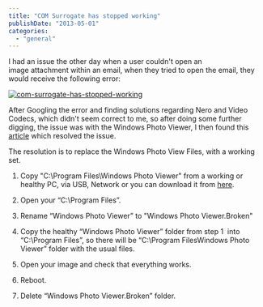 ```yaml
---
title: "COM Surrogate has stopped working"
publishDate: "2013-05-01"
categories: 
  - "general"
---
```


I had an issue the other day when a user couldn't open an image attachment within an email, when they tried to open the email, they would receive the following error:

[![com-surrogate-has-stopped-working](/images/com-surrogate-has-stopped-working.png)](/images/com-surrogate-has-stopped-working/)

After Googling the error and finding solutions regarding Nero and Video Codecs, which didn't seem correct to me, so after doing some further digging, the issue was with the Windows Photo Viewer, I then found this [article](http://blog.nolar.info/com-surrogate-has-stopped-working-in-windows-photo-viewer/) which resolved the issue.

The resolution is to replace the Windows Photo View Files, with a working set.

1. Copy "C:\\Program Files\\Windows Photo Viewer" from a working or healthy PC, via USB, Network or you can download it from [here](http://sdrv.ms/17uSSOM).

2. Open your “C:\\Program Files”.

3. Rename “Windows Photo Viewer” to "Windows Photo Viewer.Broken"

4. Copy the healthy “Windows Photo Viewer” folder from step 1  into “C:\\Program Files”, so there will be “C:\\Program FilesWindows Photo Viewer” folder with the usual files.

5. Open your image and check that everything works.

6. Reboot.

7. Delete “Windows Photo Viewer.Broken” folder.
